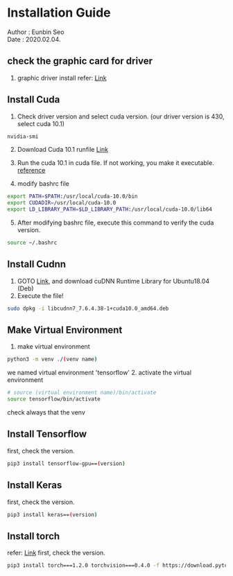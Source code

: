 # Installation Guide
Author : Eunbin Seo <br/>
Date : 2020.02.04.

## check the graphic card for driver
1. graphic driver install
refer: [Link](https://codechacha.com/ko/install-nvidia-driver-ubuntu/)

## Install Cuda
1. Check driver version and select cuda version. (our driver version is 430, select cuda 10.1) <br/>
~~~bash
nvidia-smi
~~~
2. Download Cuda 10.1 runfile 
[Link](https://developer.nvidia.com/cuda-10.1-download-archive-base?target_os=Linux&target_arch=x86_64&target_distro=Ubuntu&target_version=1804&target_type=runfilelocal)

3. Run the cuda 10.1 in cuda file. If not working, you make it executable.
[reference](http://blog.naver.com/PostView.nhn?blogId=angelkim88&logNo=221630554860&parentCategoryNo=&categoryNo=73&viewDate=&isShowPopularPosts=true&from=search)

4. modify bashrc file
~~~bash
export PATH=$PATH:/usr/local/cuda-10.0/bin
export CUDADIR=/usr/local/cuda-10.0
export LD_LIBRARY_PATH=$LD_LIBRARY_PATH:/usr/local/cuda-10.0/lib64
~~~
5. After modifying bashrc file, execute this command to verify the cuda version.
~~~bash
source ~/.bashrc
~~~

## Install Cudnn
1. GOTO [Link](https://developer.nvidia.com/rdp/cudnn-download), and download cuDNN Runtime Library for Ubuntu18.04 (Deb)
2. Execute the file!
~~~ bash
sudo dpkg -i libcudnn7_7.6.4.38-1+cuda10.0_amd64.deb 
~~~

## Make Virtual Environment
1. make virtual environment
~~~ bash
python3 -m venv ./(venv name)
~~~
we named virtual environment 'tensorflow'
2. activate the virtual environment
~~~ bash
# source (virtual environment name)/bin/activate
source tensorflow/bin/activate 
~~~
check always that the venv 
## Install Tensorflow
first, check the version.
~~~ bash
pip3 install tensorflow-gpu==(version)
~~~
## Install Keras
first, check the version.
~~~ bash
pip3 install keras==(version)
~~~
## Install torch
refer: [Link](https://pytorch.org/get-started/previous-versions/)
first, check the version.
~~~ bash
pip3 install torch===1.2.0 torchvision===0.4.0 -f https://download.pytorch.org/whl/torch_stable.html
~~~
